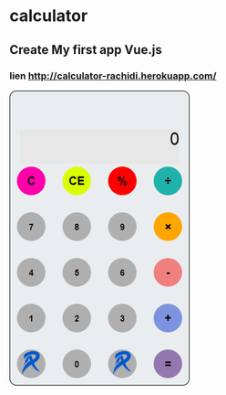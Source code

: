 # calculator
## Create My first app Vue.js 
### lien http://calculator-rachidi.herokuapp.com/
![Image description](https://github.com/Rachidi-Abdelhamid/calculatorVueJs/blob/master/src/assets/calculator.png)


